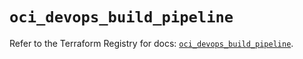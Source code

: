 # `oci_devops_build_pipeline`

Refer to the Terraform Registry for docs: [`oci_devops_build_pipeline`](https://registry.terraform.io/providers/hashicorp/oci/7.19.0/docs/resources/devops_build_pipeline).
